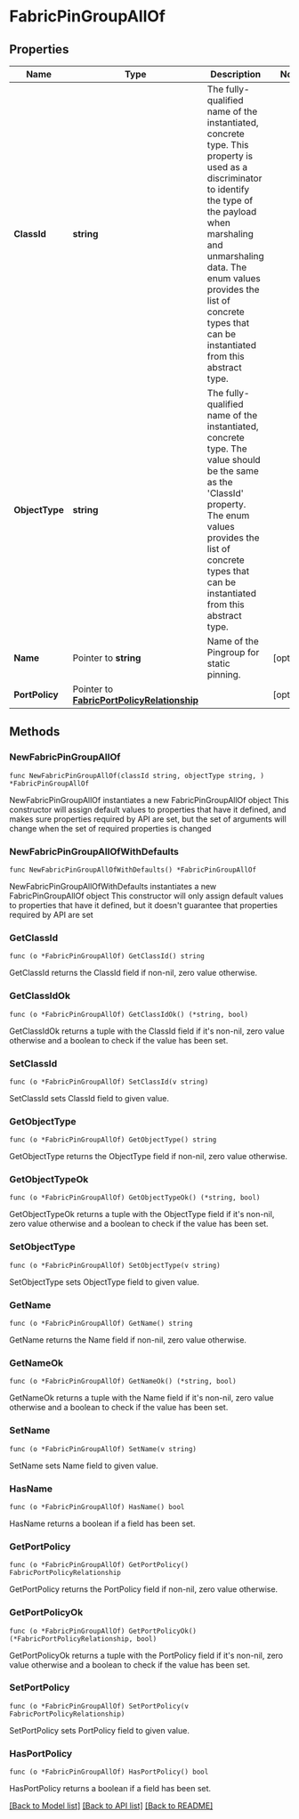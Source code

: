 # FabricPinGroupAllOf

## Properties

Name | Type | Description | Notes
------------ | ------------- | ------------- | -------------
**ClassId** | **string** | The fully-qualified name of the instantiated, concrete type. This property is used as a discriminator to identify the type of the payload when marshaling and unmarshaling data. The enum values provides the list of concrete types that can be instantiated from this abstract type. | 
**ObjectType** | **string** | The fully-qualified name of the instantiated, concrete type. The value should be the same as the &#39;ClassId&#39; property. The enum values provides the list of concrete types that can be instantiated from this abstract type. | 
**Name** | Pointer to **string** | Name of the Pingroup for static pinning. | [optional] 
**PortPolicy** | Pointer to [**FabricPortPolicyRelationship**](FabricPortPolicyRelationship.md) |  | [optional] 

## Methods

### NewFabricPinGroupAllOf

`func NewFabricPinGroupAllOf(classId string, objectType string, ) *FabricPinGroupAllOf`

NewFabricPinGroupAllOf instantiates a new FabricPinGroupAllOf object
This constructor will assign default values to properties that have it defined,
and makes sure properties required by API are set, but the set of arguments
will change when the set of required properties is changed

### NewFabricPinGroupAllOfWithDefaults

`func NewFabricPinGroupAllOfWithDefaults() *FabricPinGroupAllOf`

NewFabricPinGroupAllOfWithDefaults instantiates a new FabricPinGroupAllOf object
This constructor will only assign default values to properties that have it defined,
but it doesn't guarantee that properties required by API are set

### GetClassId

`func (o *FabricPinGroupAllOf) GetClassId() string`

GetClassId returns the ClassId field if non-nil, zero value otherwise.

### GetClassIdOk

`func (o *FabricPinGroupAllOf) GetClassIdOk() (*string, bool)`

GetClassIdOk returns a tuple with the ClassId field if it's non-nil, zero value otherwise
and a boolean to check if the value has been set.

### SetClassId

`func (o *FabricPinGroupAllOf) SetClassId(v string)`

SetClassId sets ClassId field to given value.


### GetObjectType

`func (o *FabricPinGroupAllOf) GetObjectType() string`

GetObjectType returns the ObjectType field if non-nil, zero value otherwise.

### GetObjectTypeOk

`func (o *FabricPinGroupAllOf) GetObjectTypeOk() (*string, bool)`

GetObjectTypeOk returns a tuple with the ObjectType field if it's non-nil, zero value otherwise
and a boolean to check if the value has been set.

### SetObjectType

`func (o *FabricPinGroupAllOf) SetObjectType(v string)`

SetObjectType sets ObjectType field to given value.


### GetName

`func (o *FabricPinGroupAllOf) GetName() string`

GetName returns the Name field if non-nil, zero value otherwise.

### GetNameOk

`func (o *FabricPinGroupAllOf) GetNameOk() (*string, bool)`

GetNameOk returns a tuple with the Name field if it's non-nil, zero value otherwise
and a boolean to check if the value has been set.

### SetName

`func (o *FabricPinGroupAllOf) SetName(v string)`

SetName sets Name field to given value.

### HasName

`func (o *FabricPinGroupAllOf) HasName() bool`

HasName returns a boolean if a field has been set.

### GetPortPolicy

`func (o *FabricPinGroupAllOf) GetPortPolicy() FabricPortPolicyRelationship`

GetPortPolicy returns the PortPolicy field if non-nil, zero value otherwise.

### GetPortPolicyOk

`func (o *FabricPinGroupAllOf) GetPortPolicyOk() (*FabricPortPolicyRelationship, bool)`

GetPortPolicyOk returns a tuple with the PortPolicy field if it's non-nil, zero value otherwise
and a boolean to check if the value has been set.

### SetPortPolicy

`func (o *FabricPinGroupAllOf) SetPortPolicy(v FabricPortPolicyRelationship)`

SetPortPolicy sets PortPolicy field to given value.

### HasPortPolicy

`func (o *FabricPinGroupAllOf) HasPortPolicy() bool`

HasPortPolicy returns a boolean if a field has been set.


[[Back to Model list]](../README.md#documentation-for-models) [[Back to API list]](../README.md#documentation-for-api-endpoints) [[Back to README]](../README.md)


